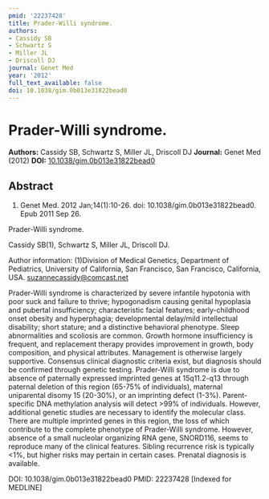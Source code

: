```yaml
---
pmid: '22237428'
title: Prader-Willi syndrome.
authors:
- Cassidy SB
- Schwartz S
- Miller JL
- Driscoll DJ
journal: Genet Med
year: '2012'
full_text_available: false
doi: 10.1038/gim.0b013e31822bead0
---
```


# Prader-Willi syndrome.
**Authors:** Cassidy SB, Schwartz S, Miller JL, Driscoll DJ
**Journal:** Genet Med (2012)
**DOI:** [10.1038/gim.0b013e31822bead0](https://doi.org/10.1038/gim.0b013e31822bead0)

## Abstract

1. Genet Med. 2012 Jan;14(1):10-26. doi: 10.1038/gim.0b013e31822bead0. Epub 2011 
Sep 26.

Prader-Willi syndrome.

Cassidy SB(1), Schwartz S, Miller JL, Driscoll DJ.

Author information:
(1)Division of Medical Genetics, Department of Pediatrics, University of 
California, San Francisco, San Francisco, California, USA. 
suzannecassidy@comcast.net

Prader-Willi syndrome is characterized by severe infantile hypotonia with poor 
suck and failure to thrive; hypogonadism causing genital hypoplasia and pubertal 
insufficiency; characteristic facial features; early-childhood onset obesity and 
hyperphagia; developmental delay/mild intellectual disability; short stature; 
and a distinctive behavioral phenotype. Sleep abnormalities and scoliosis are 
common. Growth hormone insufficiency is frequent, and replacement therapy 
provides improvement in growth, body composition, and physical attributes. 
Management is otherwise largely supportive. Consensus clinical diagnostic 
criteria exist, but diagnosis should be confirmed through genetic testing. 
Prader-Willi syndrome is due to absence of paternally expressed imprinted genes 
at 15q11.2-q13 through paternal deletion of this region (65-75% of individuals), 
maternal uniparental disomy 15 (20-30%), or an imprinting defect (1-3%). 
Parent-specific DNA methylation analysis will detect >99% of individuals. 
However, additional genetic studies are necessary to identify the molecular 
class. There are multiple imprinted genes in this region, the loss of which 
contribute to the complete phenotype of Prader-Willi syndrome. However, absence 
of a small nucleolar organizing RNA gene, SNORD116, seems to reproduce many of 
the clinical features. Sibling recurrence risk is typically <1%, but higher 
risks may pertain in certain cases. Prenatal diagnosis is available.

DOI: 10.1038/gim.0b013e31822bead0
PMID: 22237428 [Indexed for MEDLINE]
